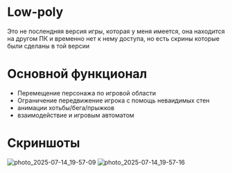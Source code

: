 # Low-poly
Это не послендняя версия игры, которая у меня имеется, она находится на другом ПК и временно нет к нему доступа, но есть скрины которые были сделаны в той версии 
# Основной функционал 
- Перемещение персонажа по игровой области
- Ограничение передвижение игрока с помощь неваидимых стен
- анимации хотьбы/бега/прыжков
- взаимодействие и игровым автоматом

# Скриншоты
![photo_2025-07-14_19-57-09](https://github.com/user-attachments/assets/fa18d7fd-577b-444c-b190-e08bdc6de839)
![photo_2025-07-14_19-57-16](https://github.com/user-attachments/assets/b37e858d-0585-4eee-91a3-9c62b28ba222)
